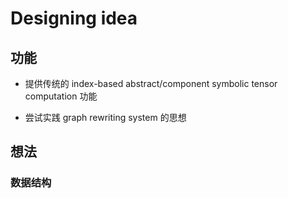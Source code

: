 # Designing idea

## 功能

* 提供传统的 index-based abstract/component symbolic tensor computation 功能

* 尝试实践 graph rewriting system 的思想

## 想法

### 数据结构
